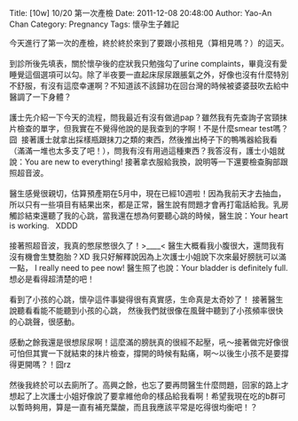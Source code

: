 Title: [10w] 10/20 第一次產檢
Date: 2011-12-08 20:48:00
Author: Yao-An Chan
Category: Pregnancy
Tags: 懷孕生子雜記


<div class='post'>
今天進行了第一次的產檢，終於終於來到了要跟小孩相見（算相見嗎？）的這天。<br /><br />到診所後先填表，關於懷孕後的症狀我只勉強勾了urine complaints，畢竟沒有愛睡覺這個選項可以勾。除了半夜要一直起床尿尿跟脹氣之外，好像也沒有什麼特別不舒服，有沒有這麼幸運啊？不知道該不該歸功在回台灣的時候被婆婆鼓吹去給中醫調了一下身體？<br /><br />護士先介紹一下今天的流程，問我最近有沒有做過pap？雖然我有先查詢子宮頸抹片檢查的單字，但我實在不覺得他說的是我查到的字啊！不是什麼smear test嗎？囧 &nbsp;接著護士就拿出採樣瓶跟抹刀之類的東西，然後推出椅子下的鴨嘴器給我看（滿滿一堆也太多支了吧！），問我有沒有用過這種東西？我答沒有，護士小姐就說：You are new to everything! 接著拿衣服給我換，說明等一下還要檢查胸部跟照超音波。<br /><br />醫生感覺很親切，估算預產期在5月中，現在已經10週啦！因為我前天才去抽血，所以只有一些項目有結果出來，都是正常，醫生說有問題才會再打電話給我。乳房觸診結束還聽了我的心跳，當我還在想為何要聽心跳的時候，醫生說：Your heart is working. &nbsp; XDDD<br /><br />接著照超音波，我真的憋尿憋很久了！&gt;____&lt; 醫生大概看我小腹很大，還問我有沒有機會生雙胞胎？XD 我只好解釋說因為上次護士小姐說下次來最好膀胱可以滿一點， I really need to pee now! 醫生照了也說：Your bladder is definitely full. 想必是看得超清楚的吧！<br /><br />看到了小孩的心跳，懷孕這件事變得很有真實感，生命真是太奇妙了！ 接著醫生說聽看看能不能聽到小孩的心跳， 然後我們就很像在風聲中聽到了小孩頻率很快的心跳聲，很感動。<br /><br />感動之餘我還是很想尿尿啊！這麼滿的膀胱真的很經不起壓，吼～接著做完好像很可怕但其實一下就結束的抹片檢查，撐開的時候有點痛，啊～以後生小孩不是要撐得更開嗎？！囧rz<br /><br />然後我終於可以去廁所了。高興之餘，也忘了要再問醫生什麼問題，回家的路上才想起了上次護士小姐好像說了要拿維他命的樣品給我看啊！希望我現在吃的b群可以暫時夠用，算是一直有補充葉酸，而且我應該平常是吃得很均衡吧！？</div>
